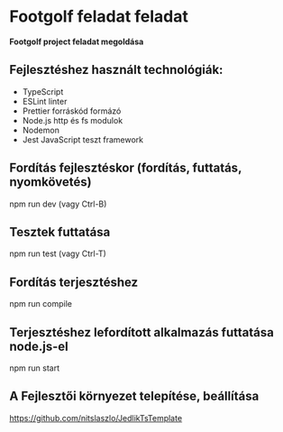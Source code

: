 # Footgolf feladat feladat
**Footgolf project feladat megoldása**

## Fejlesztéshez használt technológiák:
- TypeScript
- ESLint linter
- Prettier forráskód formázó
- Node.js http és fs modulok
- Nodemon
- Jest JavaScript teszt framework

## Fordítás fejlesztéskor (fordítás, futtatás, nyomkövetés)
npm run dev (vagy Ctrl-B)

## Tesztek futtatása
npm run test (vagy Ctrl-T)

## Fordítás terjesztéshez
npm run compile

## Terjesztéshez lefordított alkalmazás futtatása node.js-el
npm run start

## A Fejlesztői környezet telepítése, beállítása
https://github.com/nitslaszlo/JedlikTsTemplate
